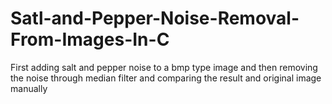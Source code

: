 # Satl-and-Pepper-Noise-Removal-From-Images-In-C
First adding salt and pepper noise to a bmp type image and then removing the noise through median filter and comparing the result and original image manually
